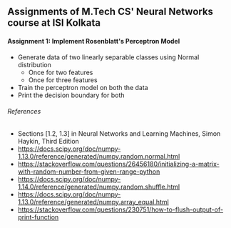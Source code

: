 ## Assignments of M.Tech CS' Neural Networks course at ISI Kolkata

#### Assignment 1: Implement Rosenblatt's Perceptron Model
* Generate data of two linearly separable classes using Normal distribution
    - Once for two features
    - Once for three features
* Train the perceptron model on both the data
* Print the decision boundary for both

###### References
* Sections [1.2, 1.3] in Neural Networks and Learning Machines, Simon Haykin, Third Edition
* https://docs.scipy.org/doc/numpy-1.13.0/reference/generated/numpy.random.normal.html
* https://stackoverflow.com/questions/26456180/initializing-a-matrix-with-random-number-from-given-range-python
* https://docs.scipy.org/doc/numpy-1.14.0/reference/generated/numpy.random.shuffle.html
* https://docs.scipy.org/doc/numpy-1.13.0/reference/generated/numpy.array_equal.html
* https://stackoverflow.com/questions/230751/how-to-flush-output-of-print-function

